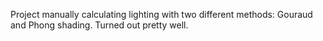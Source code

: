 Project manually calculating lighting with two different methods: Gouraud and Phong shading. Turned out pretty well.
